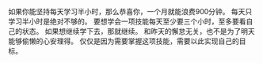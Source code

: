 如果你能坚持每天学习半小时，那么恭喜你，一个月就能浪费900分钟。
每天只学习半小时是绝对不够的。
要想学会一项技能每天至少要三个小时，至多要看自己的状态。
如果想继续学下去，那就继续。
和昨天的懈怠无关，也不是为了明天能够偷懒的心安理得。
仅仅是因为需要掌握这项技能，需要以此实现自己的目标。
